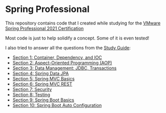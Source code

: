 #   Spring Professional

This repository contains code that I created while studying for the
[VMware Spring Professional 2021 Certification](https://www.vmware.com/education-services/certification/vcp-spring.html)

Most code is just to help solidify a concept. Some of it is even tested!

I also tried to answer all the questions from the [Study Guide](https://www.vmware.com/content/dam/digitalmarketing/vmware/en/pdf/certification/vmw-spring-professional-certification-study-guide.pdf):

*   [Section 1: Container, Dependency, and IOC](SECTION-1.md)
*   [Section 2: Aspect-Oriented Programming (AOP)](SECTION-2.md)
*   [Section 3: Data Management: JDBC, Transactions](SECTION-3.md)
*   [Section 4: Spring Data JPA](SECTION-4.md)
*   [Section 5: Spring MVC Basics](SECTION-5.md)
*   [Section 6: Spring MVC REST](SECTION-6.md)
*   [Section 7: Security](SECTION-7.md)
*   [Section 8: Testing](SECTION-8.md)
*   [Section 9: Spring Boot Basics](SECTION-9.md)
*   [Section 10: Spring Boot Auto Configuration](SECTION-10.md)
